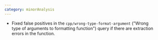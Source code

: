 ```yaml
---
category: minorAnalysis
---
```

* Fixed false positives in the `cpp/wrong-type-format-argument` ("Wrong type of arguments to formatting function") query if there are extraction errors in the function.
